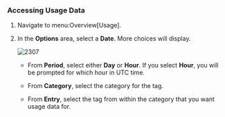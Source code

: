 ### Accessing Usage Data

1.  Navigate to menu:Overview\[Usage\].

2.  In the **Options** area, select a **Date**. More choices will
    display.

    ![2307](../images/2307.png)

      - From **Period**, select either **Day** or **Hour**. If you
        select **Hour**, you will be prompted for which hour in UTC
        time.

      - From **Category**, select the category for the tag.

      - From **Entry**, select the tag from within the category that you
        want usage data for.
